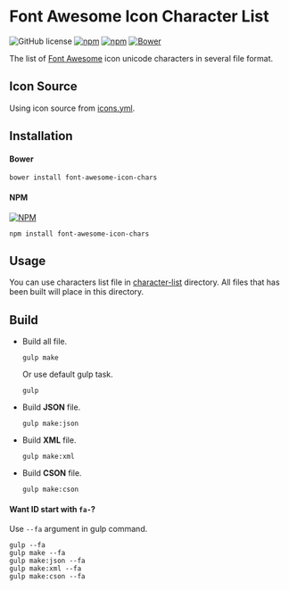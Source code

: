 # Font Awesome Icon Character List
![GitHub license](https://img.shields.io/github/license/gluons/Font-Awesome-Icon-Chars.svg?style=flat-square)
[![npm](https://img.shields.io/npm/v/font-awesome-icon-chars.svg?style=flat-square)](https://www.npmjs.com/package/font-awesome-icon-chars)
[![npm](https://img.shields.io/npm/dt/font-awesome-icon-chars.svg?style=flat-square)](https://www.npmjs.com/package/font-awesome-icon-chars)
[![Bower](https://img.shields.io/bower/v/font-awesome-icon-chars.svg?style=flat-square)](https://github.com/gluons/Font-Awesome-Icon-Chars)

The list of [Font Awesome](http://fontawesome.io/) icon unicode characters in several file format.

## Icon Source
Using icon source from [icons.yml](https://github.com/FortAwesome/Font-Awesome/blob/master/src/icons.yml).

## Installation
#### Bower
```
bower install font-awesome-icon-chars
```
#### NPM
[![NPM](https://nodei.co/npm/font-awesome-icon-chars.png?downloads=true&downloadRank=true&stars=true)](https://nodei.co/npm/font-awesome-icon-chars/)
```
npm install font-awesome-icon-chars
```

## Usage
You can use characters list file in [character-list](https://github.com/gluons/Font-Awesome-Icon-Chars/tree/master/character-list) directory. All files that has been built will place in this directory.

## Build
- Build all file.
  ```
  gulp make
  ```
  Or use default gulp task.
  ```
  gulp
  ```

- Build **JSON** file.
  ```
  gulp make:json
  ```

- Build **XML** file.
  ```
  gulp make:xml
  ```

- Build **CSON** file.
  ```
  gulp make:cson
  ```

#### Want ID start with `fa-`?
Use `--fa` argument in gulp command.
```
gulp --fa
gulp make --fa
gulp make:json --fa
gulp make:xml --fa
gulp make:cson --fa
```

